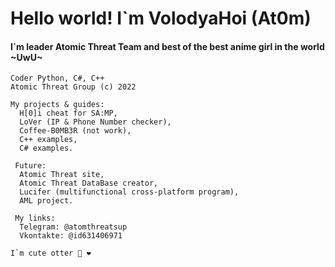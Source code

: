 <html>
  <head>
    <h1> Hello world! I`m VolodyaHoi (At0m) </h1>
    <h4> I`m leader Atomic Threat Team and best of the best anime girl in the world ~UwU~</h4> 
  </head>
  <body>
    
    Coder Python, C#, C++ 
    Atomic Threat Group (c) 2022

    My projects & guides:
      H[0]i cheat for SA:MP,
      LoVer (IP & Phone Number checker),
      Coffee-B0MB3R (not work),
      C++ examples,
      C# examples.

     Future:
      Atomic Threat site,
      Atomic Threat DataBase creator,
      Lucifer (multifunctional cross-platform program),
      AML project.

     My links:
      Telegram: @atomthreatsup 
      Vkontakte: @id631406971
      
  </body>
</html>

    I`m cute otter 🦦 ❤️
